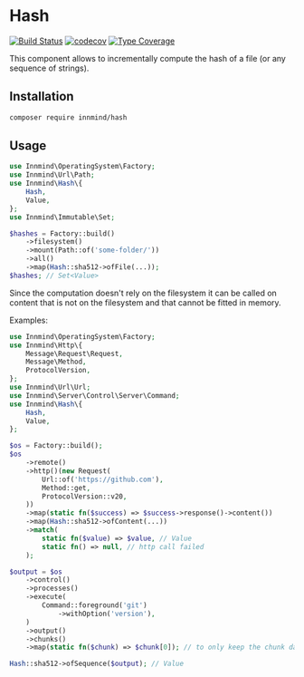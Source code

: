 # Hash

[![Build Status](https://github.com/innmind/hash/workflows/CI/badge.svg?branch=master)](https://github.com/innmind/hash/actions?query=workflow%3ACI)
[![codecov](https://codecov.io/gh/innmind/hash/branch/develop/graph/badge.svg)](https://codecov.io/gh/innmind/hash)
[![Type Coverage](https://shepherd.dev/github/innmind/hash/coverage.svg)](https://shepherd.dev/github/innmind/hash)

This component allows to incrementally compute the hash of a file (or any sequence of strings).

## Installation

```sh
composer require innmind/hash
```

## Usage

```php
use Innmind\OperatingSystem\Factory;
use Innmind\Url\Path;
use Innmind\Hash\{
    Hash,
    Value,
};
use Innmind\Immutable\Set;

$hashes = Factory::build()
    ->filesystem()
    ->mount(Path::of('some-folder/'))
    ->all()
    ->map(Hash::sha512->ofFile(...));
$hashes; // Set<Value>
```

Since the computation doesn't rely on the filesystem it can be called on content that is not on the filesystem and that cannot be fitted in memory.

Examples:

```php
use Innmind\OperatingSystem\Factory;
use Innmind\Http\{
    Message\Request\Request,
    Message\Method,
    ProtocolVersion,
};
use Innmind\Url\Url;
use Innmind\Server\Control\Server\Command;
use Innmind\Hash\{
    Hash,
    Value,
};

$os = Factory::build();
$os
    ->remote()
    ->http()(new Request(
        Url::of('https://github.com'),
        Method::get,
        ProtocolVersion::v20,
    ))
    ->map(static fn($success) => $success->response()->content())
    ->map(Hash::sha512->ofContent(...))
    ->match(
        static fn($value) => $value, // Value
        static fn() => null, // http call failed
    );

$output = $os
    ->control()
    ->processes()
    ->execute(
        Command::foreground('git')
            ->withOption('version'),
    )
    ->output()
    ->chunks()
    ->map(static fn($chunk) => $chunk[0]); // to only keep the chunk data

Hash::sha512->ofSequence($output); // Value
```
